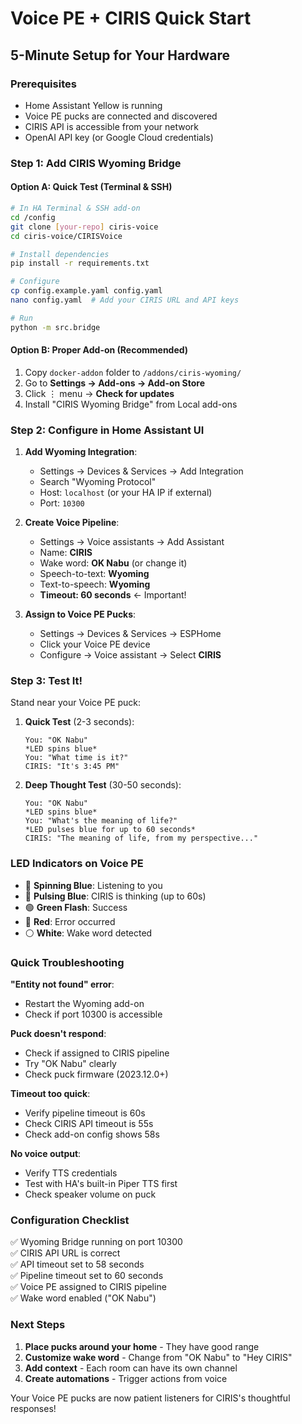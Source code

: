 # Voice PE + CIRIS Quick Start

## 5-Minute Setup for Your Hardware

### Prerequisites
- Home Assistant Yellow is running
- Voice PE pucks are connected and discovered
- CIRIS API is accessible from your network
- OpenAI API key (or Google Cloud credentials)

### Step 1: Add CIRIS Wyoming Bridge

#### Option A: Quick Test (Terminal & SSH)
```bash
# In HA Terminal & SSH add-on
cd /config
git clone [your-repo] ciris-voice
cd ciris-voice/CIRISVoice

# Install dependencies
pip install -r requirements.txt

# Configure
cp config.example.yaml config.yaml
nano config.yaml  # Add your CIRIS URL and API keys

# Run
python -m src.bridge
```

#### Option B: Proper Add-on (Recommended)
1. Copy `docker-addon` folder to `/addons/ciris-wyoming/`
2. Go to **Settings → Add-ons → Add-on Store**
3. Click ⋮ menu → **Check for updates**
4. Install "CIRIS Wyoming Bridge" from Local add-ons

### Step 2: Configure in Home Assistant UI

1. **Add Wyoming Integration**:
   - Settings → Devices & Services → Add Integration
   - Search "Wyoming Protocol"
   - Host: `localhost` (or your HA IP if external)
   - Port: `10300`

2. **Create Voice Pipeline**:
   - Settings → Voice assistants → Add Assistant
   - Name: **CIRIS**
   - Wake word: **OK Nabu** (or change it)
   - Speech-to-text: **Wyoming**
   - Text-to-speech: **Wyoming**
   - **Timeout: 60 seconds** ← Important!

3. **Assign to Voice PE Pucks**:
   - Settings → Devices & Services → ESPHome
   - Click your Voice PE device
   - Configure → Voice assistant → Select **CIRIS**

### Step 3: Test It!

Stand near your Voice PE puck:

1. **Quick Test** (2-3 seconds):
   ```
   You: "OK Nabu"
   *LED spins blue*
   You: "What time is it?"
   CIRIS: "It's 3:45 PM"
   ```

2. **Deep Thought Test** (30-50 seconds):
   ```
   You: "OK Nabu"
   *LED spins blue*
   You: "What's the meaning of life?"
   *LED pulses blue for up to 60 seconds*
   CIRIS: "The meaning of life, from my perspective..."
   ```

### LED Indicators on Voice PE

- 🔵 **Spinning Blue**: Listening to you
- 🔵 **Pulsing Blue**: CIRIS is thinking (up to 60s)
- 🟢 **Green Flash**: Success
- 🔴 **Red**: Error occurred
- ⚪ **White**: Wake word detected

### Quick Troubleshooting

**"Entity not found" error**:
- Restart the Wyoming add-on
- Check if port 10300 is accessible

**Puck doesn't respond**:
- Check if assigned to CIRIS pipeline
- Try "OK Nabu" clearly
- Check puck firmware (2023.12.0+)

**Timeout too quick**:
- Verify pipeline timeout is 60s
- Check CIRIS API timeout is 55s
- Check add-on config shows 58s

**No voice output**:
- Verify TTS credentials
- Test with HA's built-in Piper TTS first
- Check speaker volume on puck

### Configuration Checklist

✅ Wyoming Bridge running on port 10300  
✅ CIRIS API URL is correct  
✅ API timeout set to 58 seconds  
✅ Pipeline timeout set to 60 seconds  
✅ Voice PE assigned to CIRIS pipeline  
✅ Wake word enabled ("OK Nabu")  

### Next Steps

1. **Place pucks around your home** - They have good range
2. **Customize wake word** - Change from "OK Nabu" to "Hey CIRIS"
3. **Add context** - Each room can have its own channel
4. **Create automations** - Trigger actions from voice

Your Voice PE pucks are now patient listeners for CIRIS's thoughtful responses!